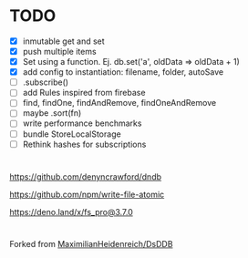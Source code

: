 

# TODO

- [x] inmutable get and set
- [x] push multiple items
- [x] Set using a function. Ej.  db.set('a', oldData => oldData + 1)
- [x] add config to instantiation:  filename, folder, autoSave
- [ ] .subscribe()
- [ ] add Rules inspired from firebase
- [ ] find, findOne, findAndRemove, findOneAndRemove
- [ ] maybe .sort(fn)
- [ ] write performance benchmarks
- [ ] bundle StoreLocalStorage
- [ ] Rethink hashes for subscriptions

#
https://github.com/denyncrawford/dndb

https://github.com/npm/write-file-atomic

https://deno.land/x/fs_pro@3.7.0
#
Forked from [MaximilianHeidenreich/DsDDB](https://github.com/MaximilianHeidenreich/DsDDB)